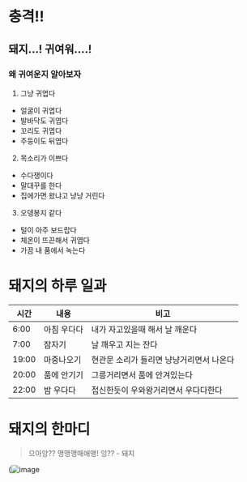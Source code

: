 # 충격!!
## 돼지...! 귀여워....!
### 왜 귀여운지 알아보자

1. 그냥 귀엽다
  - 얼굴이 귀엽다
  - 발바닥도 귀엽다
  - 꼬리도 귀엽다
  - 주둥이도 뒤엽다
2. 목소리가 이쁘다
  - 수다쟁이다
  - 말대꾸를 한다
  - 집에가면 왔냐고 냥냥 거린다
3. 오뎅봉지 같다
  - 털이 아주 보드랍다
  - 체온이 뜨끈해서 귀엽다
  - 가끔 내 품에서 녹는다


# 돼지의 하루 일과
| 시간 | 내용 | 비고 |
| --- | --- | --- |
| 6:00 | 아침 우다다| 내가 자고있을때 해서 날 깨운다 |
| 7:00 | 잠자기 | 날 깨우고 지는 잔다 |
| 19:00 | 마중나오기 | 현관문 소리가 들리면 냥냥거리면서 나온다 |
| 20:00 | 품에 안기기 | 그릉거리면서 품에 안겨있는다 |
| 22:00 | 밤 우다다 | 접신한듯이 우와왕거리면서 우다다한다 |

# 돼지의 한마디
> 으아앙?? 맹맹맹매애앵! 잉?? - 돼지

(![image](https://github.com/Simcat13/simcat13.github.io/assets/152838482/bc086d94-d1f6-47d2-9b55-f7be6bcbbdf4)
